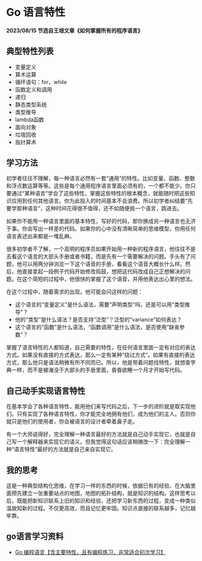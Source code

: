# Go 语言特性

#### 2023/08/15 节选自王垠文章《如何掌握所有的程序语言》

## 典型特性列表

- 变量定义
- 算术运算
- 循环语句：for，while
- 函数定义和调用
- 递归
- 静态类型系统
- 类型推导
- lambda函数
- 面向对象
- 垃圾回收
- 指针算术


## 学习方法

初学者往往不理解，每一种语言必然有一套“通用”的特性。比如变量、函数、整数和浮点数运算等等。这些是每个通用程序语言里面必须有的，一个都不能少。你只要通过“某种语言”学会了这些特性，掌握这些特性的根本概念，就能随时把这些知识应用到任何其他语言。你为此投入的时间基本不会浪费。所以初学者纠结要“先要学那种语言”，这种时间花得很不值得，还不如随便挑一个语言，跳进去。

如果你不能用一种语言里面的基本特性，写好的代码，那你换成另一种语言也无济于事。你会写出一样差的代码。如果你的心中没有清晰简单的思维模型，你用任何语言表述出来都是一堆乱麻。

很多初学者不了解，一个高明的程序员如果开始用一种新的程序语言，他往往不是去看这个语言的大部头手册或者书籍，而是先有一个需要解决的问题。手头有了问题，他可以用两分钟浏览一下这个语音的手册，看看这个语音大概长什么样。然后，他直接拿起一段例子代码开始修改捣鼓，想把这代码改成自己正想解决的问题。在这个简短的过程中，他很快的掌握了这个语音，并用他表达出心里的想法。

在这个过程中，随着需求的出现，他可能会问这样的问题：

- 这个语言的“变量定义”是什么语法，需要“声明类型”吗，还是可以用“类型推导”？
- 他的“类型”是什么语法？是否支持“泛型”？泛型的“variance”如何表达？
- 这个语言的“函数”是什么语法，“函数调用”是什么语法，是否使用“缺省参数”？

掌握了语言特性的人都知道，自己需要的特性，在任何语言里面一定有对应的表达方式。如果没有直接的方式表达，那么一定有某种“绕过方式”。如果有直接的表达方式，那么他只是语法稍微有所不同而已。所以，他是带着问题找特性，就想查字典一样，而不是被淹没于大部头的手册里面，昏昏欲睡一个月才开始写代码。

## 自己动手实现语言特性

在基本学会了各种语言特性，能用他们来写代码之后，下一步的进阶就是取实现他们。只有实现了各种语言特性，你才能完全地拥有他们，成为他们的主人。否则你就只是他们的使用者，你会被语言的设计者牵着鼻子走。

有一个大师说得好，完全理解一种语言最好的方法就是自己动手实现它，也就是自己写一个解释器来实现它的语义。但我觉得这句话应该稍微改一下：完全理解一种“语言特性”最好的方法就是自己亲自实现它。


## 我的思考

这是一种典型结构化思维，在学习一样的东西的时候，依据已有的经验，在大脑里面预先建立一张重要站点的地图，地图的拓扑结构，就是知识的结构。这样思考以后，既能把新知识联系上旧的知识和经验，还把学习新东西的过程，变成一种类似温故知新的过程。不仅更高效，而且记忆更牢固。知识点直接的联系越多，记忆越牢靠。


## go语言学习资料


- [Go 编程语言【含主要特性，且有编程练习，非常适合初次学习】](https://tour.go-zh.org/)
